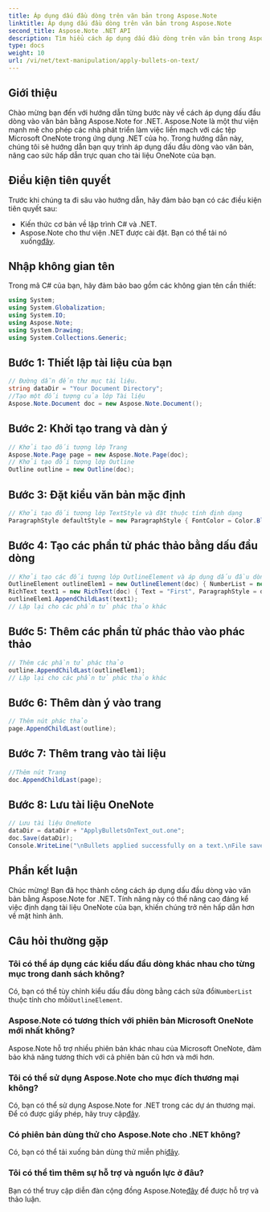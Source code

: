 ```yaml
---
title: Áp dụng dấu đầu dòng trên văn bản trong Aspose.Note
linktitle: Áp dụng dấu đầu dòng trên văn bản trong Aspose.Note
second_title: Aspose.Note .NET API
description: Tìm hiểu cách áp dụng dấu đầu dòng trên văn bản trong Aspose.Note for .NET để cải thiện tài liệu OneNote của bạn. Hãy làm theo hướng dẫn từng bước này để định dạng hiệu quả.
type: docs
weight: 10
url: /vi/net/text-manipulation/apply-bullets-on-text/
---
```

## Giới thiệu
Chào mừng bạn đến với hướng dẫn từng bước này về cách áp dụng dấu đầu dòng vào văn bản bằng Aspose.Note for .NET. Aspose.Note là một thư viện mạnh mẽ cho phép các nhà phát triển làm việc liền mạch với các tệp Microsoft OneNote trong ứng dụng .NET của họ. Trong hướng dẫn này, chúng tôi sẽ hướng dẫn bạn quy trình áp dụng dấu đầu dòng vào văn bản, nâng cao sức hấp dẫn trực quan cho tài liệu OneNote của bạn.
## Điều kiện tiên quyết
Trước khi chúng ta đi sâu vào hướng dẫn, hãy đảm bảo bạn có các điều kiện tiên quyết sau:
- Kiến thức cơ bản về lập trình C# và .NET.
-  Aspose.Note cho thư viện .NET được cài đặt. Bạn có thể tải nó xuống[đây](https://releases.aspose.com/note/net/).
## Nhập không gian tên
Trong mã C# của bạn, hãy đảm bảo bao gồm các không gian tên cần thiết:
```csharp
using System;
using System.Globalization;
using System.IO;
using Aspose.Note;
using System.Drawing;
using System.Collections.Generic;
```
## Bước 1: Thiết lập tài liệu của bạn
```csharp
// Đường dẫn đến thư mục tài liệu.
string dataDir = "Your Document Directory";
//Tạo một đối tượng của lớp Tài liệu
Aspose.Note.Document doc = new Aspose.Note.Document();
```
## Bước 2: Khởi tạo trang và dàn ý
```csharp
// Khởi tạo đối tượng lớp Trang
Aspose.Note.Page page = new Aspose.Note.Page(doc);
// Khởi tạo đối tượng lớp Outline
Outline outline = new Outline(doc);
```
## Bước 3: Đặt kiểu văn bản mặc định
```csharp
// Khởi tạo đối tượng lớp TextStyle và đặt thuộc tính định dạng
ParagraphStyle defaultStyle = new ParagraphStyle { FontColor = Color.Black, FontName = "Arial", FontSize = 10 };
```
## Bước 4: Tạo các phần tử phác thảo bằng dấu đầu dòng
```csharp
// Khởi tạo các đối tượng lớp OutlineElement và áp dụng dấu đầu dòng
OutlineElement outlineElem1 = new OutlineElement(doc) { NumberList = new NumberList("*", "Arial", 10) };
RichText text1 = new RichText(doc) { Text = "First", ParagraphStyle = defaultStyle };
outlineElem1.AppendChildLast(text1);
// Lặp lại cho các phần tử phác thảo khác
```
## Bước 5: Thêm các phần tử phác thảo vào phác thảo
```csharp
// Thêm các phần tử phác thảo
outline.AppendChildLast(outlineElem1);
// Lặp lại cho các phần tử phác thảo khác
```
## Bước 6: Thêm dàn ý vào trang
```csharp
// Thêm nút phác thảo
page.AppendChildLast(outline);
```
## Bước 7: Thêm trang vào tài liệu
```csharp
//Thêm nút Trang
doc.AppendChildLast(page);
```
## Bước 8: Lưu tài liệu OneNote
```csharp
// Lưu tài liệu OneNote
dataDir = dataDir + "ApplyBulletsOnText_out.one"; 
doc.Save(dataDir);
Console.WriteLine("\nBullets applied successfully on a text.\nFile saved at " + dataDir); 
```
## Phần kết luận
Chúc mừng! Bạn đã học thành công cách áp dụng dấu đầu dòng vào văn bản bằng Aspose.Note for .NET. Tính năng này có thể nâng cao đáng kể việc định dạng tài liệu OneNote của bạn, khiến chúng trở nên hấp dẫn hơn về mặt hình ảnh.
## Câu hỏi thường gặp
### Tôi có thể áp dụng các kiểu dấu đầu dòng khác nhau cho từng mục trong danh sách không?
 Có, bạn có thể tùy chỉnh kiểu dấu đầu dòng bằng cách sửa đổi`NumberList` thuộc tính cho mỗi`OutlineElement`.
### Aspose.Note có tương thích với phiên bản Microsoft OneNote mới nhất không?
Aspose.Note hỗ trợ nhiều phiên bản khác nhau của Microsoft OneNote, đảm bảo khả năng tương thích với cả phiên bản cũ hơn và mới hơn.
### Tôi có thể sử dụng Aspose.Note cho mục đích thương mại không?
 Có, bạn có thể sử dụng Aspose.Note for .NET trong các dự án thương mại. Để có được giấy phép, hãy truy cập[đây](https://purchase.aspose.com/buy).
### Có phiên bản dùng thử cho Aspose.Note cho .NET không?
 Có, bạn có thể tải xuống bản dùng thử miễn phí[đây](https://releases.aspose.com/).
### Tôi có thể tìm thêm sự hỗ trợ và nguồn lực ở đâu?
 Bạn có thể truy cập diễn đàn cộng đồng Aspose.Note[đây](https://forum.aspose.com/c/note/28) để được hỗ trợ và thảo luận.